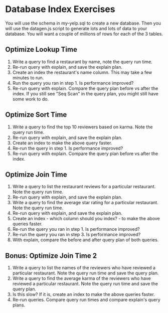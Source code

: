 # Database Index Exercises

You will use the schema in my-yelp.sql to create a new database.
Then you will use the datagen.js script to generate lots and lots of data to your database. You will want a couple of millions of rows for each of the 3 tables.

## Optimize Lookup Time

1. Write a query to find a restaurant by name, note the query run time.
2. Re-run query with explain, and save the explain plan.
3. Create an index the restaurant's name column. This may take a few minutes to run.
4. Run the query you ran in step 1. Is performance improved?
5. Re-run query with explain. Compare the query plan before vs after the index. If you still see "Seq Scan" in the query plan, you might still have some work to do.

## Optimize Sort Time

1. Write a query to find the top 10 reviewers based on karma. Note the query run time.
2. Re-run query with explain, and save the explain plan.
3. Create an index to make the above query faster.
4. Re-run the query in step 1. Is performance improved?
5. Re-run query with explain. Compare the query plan before vs after the index.

## Optimize Join Time

1. Write a query to list the restaurant reviews for a particular restaurant. Note the query run time.
2. Re-run query with explain, and save the explain plan.
3. Write a query to find the average star rating for a particular restaurant. Note the query run time.
4. Re-run query with explain, and save the explain plan.
5. Create an index - which column should you index? - to make the above queries faster.
6. Re-run the query you ran in step 1. Is performance improved?
7. Re-run the query you ran in step 3. Is performance improved?
8. With explain, compare the before and after query plan of both queries.

## Bonus: Optimize Join Time 2

1. Write a query to list the names of the reviewers who have reviewed a particular restaurant. Note the query run time and save the query plan.
2. Write a query to find the average karma of the reviewers who have reviewed a particular restaurant. Note the query run time and save the query plan.
3. Is this slow? If it is, create an index to make the above queries faster.
4. Re-run queries. Compare query run times and compare explain's query plans.
